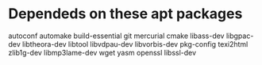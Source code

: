 # Dependeds on these apt packages
autoconf
automake
build-essential
git
mercurial
cmake
libass-dev
libgpac-dev
libtheora-dev
libtool
libvdpau-dev
libvorbis-dev
pkg-config
texi2html
zlib1g-dev
libmp3lame-dev
wget
yasm
openssl
libssl-dev
